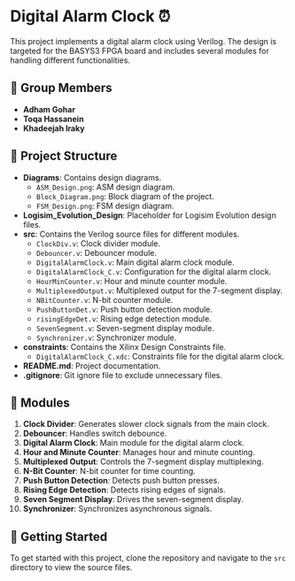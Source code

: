 # **Digital Alarm Clock** ⏰

This project implements a digital alarm clock using Verilog. The design is targeted for the BASYS3 FPGA board and includes several modules for handling different functionalities.

## 👥 **Group Members**

- **Adham Gohar**
- **Toqa Hassanein**
- **Khadeejah Iraky**

## 📁 **Project Structure**

- **Diagrams**: Contains design diagrams.
  - `ASM_Design.png`: ASM design diagram.
  - `Block_Diagram.png`: Block diagram of the project.
  - `FSM_Design.png`: FSM design diagram.
- **Logisim_Evolution_Design**: Placeholder for Logisim Evolution design files.
- **src**: Contains the Verilog source files for different modules.
  - `ClockDiv.v`: Clock divider module.
  - `Debouncer.v`: Debouncer module.
  - `DigitalAlarmClock.v`: Main digital alarm clock module.
  - `DigitalAlarmClock_C.v`: Configuration for the digital alarm clock.
  - `HourMinCounter.v`: Hour and minute counter module.
  - `MultiplexedOutput.v`: Multiplexed output for the 7-segment display.
  - `NBitCounter.v`: N-bit counter module.
  - `PushButtonDet.v`: Push button detection module.
  - `risingEdgeDet.v`: Rising edge detection module.
  - `SevenSegment.v`: Seven-segment display module.
  - `Synchronizer.v`: Synchronizer module.
- **constraints**: Contains the Xilinx Design Constraints file.
  - `DigitalAlarmClock_C.xdc`: Constraints file for the digital alarm clock.
- **README.md**: Project documentation.
- **.gitignore**: Git ignore file to exclude unnecessary files.

## 🔧 **Modules**

1. **Clock Divider**: Generates slower clock signals from the main clock.
2. **Debouncer**: Handles switch debounce.
3. **Digital Alarm Clock**: Main module for the digital alarm clock.
4. **Hour and Minute Counter**: Manages hour and minute counting.
5. **Multiplexed Output**: Controls the 7-segment display multiplexing.
6. **N-Bit Counter**: N-bit counter for time counting.
7. **Push Button Detection**: Detects push button presses.
8. **Rising Edge Detection**: Detects rising edges of signals.
9. **Seven Segment Display**: Drives the seven-segment display.
10. **Synchronizer**: Synchronizes asynchronous signals.

## 🚀 **Getting Started**

To get started with this project, clone the repository and navigate to the `src` directory to view the source files.

